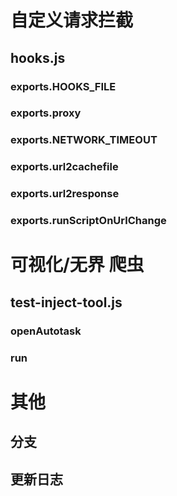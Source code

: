 # 自定义请求拦截

## hooks.js

### exports.HOOKS_FILE
### exports.proxy
### exports.NETWORK_TIMEOUT
### exports.url2cachefile
### exports.url2response
### exports.runScriptOnUrlChange


# 可视化/无界 爬虫

## test-inject-tool.js

### openAutotask
### run

# 其他

## 分支
## 更新日志